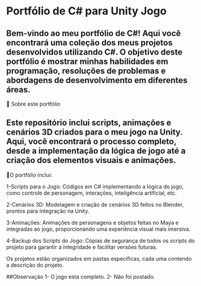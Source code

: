 # Portfólio de C# para Unity Jogo

## Bem-vindo ao meu portfólio de C#! Aqui você encontrará uma coleção dos meus projetos desenvolvidos utilizando C#. O objetivo deste portfólio é mostrar minhas habilidades em programação, resoluções de problemas e abordagens de desenvolvimento em diferentes áreas.
🚀 Sobre este portfólio

## Este repositório inclui scripts, animações e cenários 3D criados para o meu jogo na Unity. Aqui, você encontrará o processo completo, desde a implementação da lógica de jogo até a criação dos elementos visuais e animações.

🚀O portfólio inclui:

1-Scripts para o Jogo: Códigos em C# implementando a lógica do jogo, como controle de personagem, interações, inteligência artificial, etc.

2-Cenários 3D: Modelagem e criação de cenários 3D feitos no Blender, prontos para integração na Unity.

3-Animações: Animações de personagens e objetos feitas no Maya e integradas ao jogo, proporcionando uma experiência visual mais imersiva.

4-Backup dos Scripts do Jogo: Cópias de segurança de todos os scripts do projeto para garantir a integridade e facilitar versões futuras.

Os projetos estão organizados em pastas específicas, cada uma contendo a descrição do projeto.

##Observação
1- O jogo esta completo.
2- Não foi postado.
